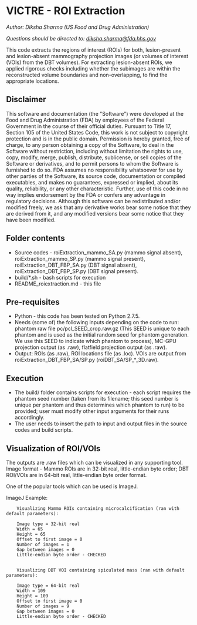 # VICTRE - ROI Extraction
*Author: Diksha Sharma (US Food and Drug Administration)*

*Questions should be directed to: diksha.sharma@fda.hhs.gov*

This code extracts the regions of interest (ROIs) for both, lesion-present and lesion-absent mammography projection images (or volumes of interest (VOIs) from the DBT volumes). For extracting lesion-absent ROIs, we applied rigorous checks including whether the subimages are within the reconstructed volume boundaries and non-overlapping, to find the appropriate locations.

Disclaimer
----------
This software and documentation (the "Software") were developed at the Food and Drug Administration (FDA) by employees of the Federal Government in the course of their official duties. Pursuant to Title 17, Section 105 of the United States Code, this work is not subject to copyright protection and is in the public domain. Permission is hereby granted, free of charge, to any person obtaining a copy of the Software, to deal in the Software without restriction, including without limitation the rights to use, copy, modify, merge, publish, distribute, sublicense, or sell copies of the Software or derivatives, and to permit persons to whom the Software is furnished to do so. FDA assumes no responsibility whatsoever for use by other parties of the Software, its source code, documentation or compiled executables, and makes no guarantees, expressed or implied, about its quality, reliability, or any other characteristic. Further, use of this code in no way implies endorsement by the FDA or confers any advantage in regulatory decisions. Although this software can be redistributed and/or modified freely, we ask that any derivative works bear some notice that they are derived from it, and any modified versions bear some notice that they have been modified. 

Folder contents
---------------
- Source codes - roiExtraction_mammo_SA.py (mammo signal absent), roiExtraction_mammo_SP.py (mammo signal present), roiExtraction_DBT_FBP_SA.py (DBT signal absent), roiExtraction_DBT_FBP_SP.py (DBT signal present).
- build/*.sh - bash scripts for execution
- README_roiextraction.md - this file

Pre-requisites
--------------
- Python - this code has been tested on Python 2.7.5.
- Needs (some of) the following inputs depending on the code to run: phantom raw file pc/pcl_SEED_crop.raw.gz (This SEED is unique to each phantom and is used as the initial random seed for phantom generation. We use this SEED to indicate which phantom to process), MC-GPU projection output (as .raw), flatfield projection output (as .raw).
- Output: ROIs (as .raw), ROI locations file (as .loc).  VOIs are output from roiExtraction_DBT_FBP_SA/SP.py (roiDBT_SA/SP_*_3D.raw).

Execution
---------
- The build/ folder contains scripts for execution - each script requires the phantom seed number (taken from its filename; this seed number is unique per phantom and thus determines which phantom to run) to be provided; user must modify other input arguments for their runs accordingly.
- The user needs to insert the path to input and output files in the source codes and build scripts.

Visualization of ROI/VOIs
-------------------------
The outputs are .raw files which can be visualized in any supporting tool. Image format - Mammo ROIs are in 32-bit real, little-endian byte order; DBT ROI/VOIs are in 64-bit real, little-endian byte order format.

One of the popular tools which can be used is ImageJ. 

ImageJ Example: 
	
		Visualizing Mammo ROIs containing microcalcification (ran with default parameters):

		Image type = 32-bit real
		Width = 65
		Height = 65
		Offset to first image = 0
		Number of images = 1
		Gap between images = 0
		Little-endian byte order - CHECKED
		
		
		Visualizing DBT VOI containing spiculated mass (ran with default parameters):
		
		Image type = 64-bit real
		Width = 109
		Height = 109
		Offset to first image = 0
		Number of images = 9
		Gap between images = 0
		Little-endian byte order - CHECKED
